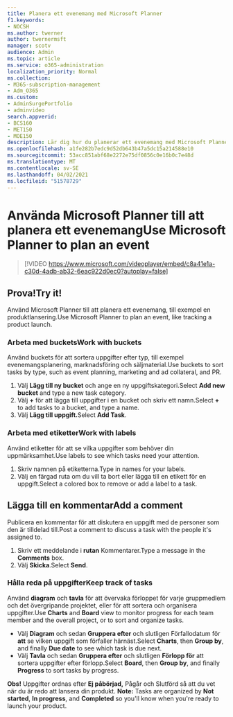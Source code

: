 ```yaml
---
title: Planera ett evenemang med Microsoft Planner
f1.keywords:
- NOCSH
ms.author: twerner
author: twernermsft
manager: scotv
audience: Admin
ms.topic: article
ms.service: o365-administration
localization_priority: Normal
ms.collection:
- M365-subscription-management
- Adm_O365
ms.custom:
- AdminSurgePortfolio
- adminvideo
search.appverid:
- BCS160
- MET150
- MOE150
description: Lär dig hur du planerar ett evenemang med Microsoft Planner.
ms.openlocfilehash: a1fe282b7edc9d52db643b47a5dc15a214588e10
ms.sourcegitcommit: 53acc851abf68e2272e75df0856c0e16b0c7e48d
ms.translationtype: MT
ms.contentlocale: sv-SE
ms.lasthandoff: 04/02/2021
ms.locfileid: "51578729"
---
```

# <a name="use-microsoft-planner-to-plan-an-event"></a><span data-ttu-id="750d4-103">Använda Microsoft Planner till att planera ett evenemang</span><span class="sxs-lookup"><span data-stu-id="750d4-103">Use Microsoft Planner to plan an event</span></span>

> [!VIDEO https://www.microsoft.com/videoplayer/embed/c8a41e1a-c30d-4adb-ab32-6eac922d0ec0?autoplay=false]

## <a name="try-it"></a><span data-ttu-id="750d4-104">Prova!</span><span class="sxs-lookup"><span data-stu-id="750d4-104">Try it!</span></span>

<span data-ttu-id="750d4-105">Använd Microsoft Planner till att planera ett evenemang, till exempel en produktlansering.</span><span class="sxs-lookup"><span data-stu-id="750d4-105">Use Microsoft Planner to plan an event, like tracking a product launch.</span></span>

### <a name="work-with-buckets"></a><span data-ttu-id="750d4-106">Arbeta med buckets</span><span class="sxs-lookup"><span data-stu-id="750d4-106">Work with buckets</span></span>

<span data-ttu-id="750d4-107">Använd buckets för att sortera uppgifter efter typ, till exempel evenemangsplanering, marknadsföring och säljmaterial.</span><span class="sxs-lookup"><span data-stu-id="750d4-107">Use buckets to sort tasks by type, such as event planning, marketing and ad collateral, and PR.</span></span>

1. <span data-ttu-id="750d4-108">Välj  **Lägg till ny bucket**  och ange en ny uppgiftskategori.</span><span class="sxs-lookup"><span data-stu-id="750d4-108">Select  **Add new bucket**  and type a new task category.</span></span>
2. <span data-ttu-id="750d4-109">Välj  **+**  för att lägga till uppgifter i en bucket och skriv ett namn.</span><span class="sxs-lookup"><span data-stu-id="750d4-109">Select  **+**  to add tasks to a bucket, and type a name.</span></span>
3. <span data-ttu-id="750d4-110">Välj **Lägg till uppgift.**</span><span class="sxs-lookup"><span data-stu-id="750d4-110">Select  **Add Task**.</span></span>

### <a name="work-with-labels"></a><span data-ttu-id="750d4-111">Arbeta med etiketter</span><span class="sxs-lookup"><span data-stu-id="750d4-111">Work with labels</span></span>

<span data-ttu-id="750d4-112">Använd etiketter för att se vilka uppgifter som behöver din uppmärksamhet.</span><span class="sxs-lookup"><span data-stu-id="750d4-112">Use labels to see which tasks need your attention.</span></span>

1. <span data-ttu-id="750d4-113">Skriv namnen på etiketterna.</span><span class="sxs-lookup"><span data-stu-id="750d4-113">Type in names for your labels.</span></span>
2. <span data-ttu-id="750d4-114">Välj en färgad ruta om du vill ta bort eller lägga till en etikett för en uppgift.</span><span class="sxs-lookup"><span data-stu-id="750d4-114">Select a colored box to remove or add a label to a task.</span></span>

## <a name="add-a-comment"></a><span data-ttu-id="750d4-115">Lägga till en kommentar</span><span class="sxs-lookup"><span data-stu-id="750d4-115">Add a comment</span></span>

<span data-ttu-id="750d4-116">Publicera en kommentar för att diskutera en uppgift med de personer som den är tilldelad till.</span><span class="sxs-lookup"><span data-stu-id="750d4-116">Post a comment to discuss a task with the people it's assigned to.</span></span>

1. <span data-ttu-id="750d4-117">Skriv ett meddelande i  **rutan**  Kommentarer.</span><span class="sxs-lookup"><span data-stu-id="750d4-117">Type a message in the  **Comments**  box.</span></span>
2. <span data-ttu-id="750d4-118">Välj  **Skicka**.</span><span class="sxs-lookup"><span data-stu-id="750d4-118">Select  **Send**.</span></span>

### <a name="keep-track-of-tasks"></a><span data-ttu-id="750d4-119">Hålla reda på uppgifter</span><span class="sxs-lookup"><span data-stu-id="750d4-119">Keep track of tasks</span></span>

<span data-ttu-id="750d4-120">Använd  **diagram**  och  **tavla**  för att övervaka förloppet för varje gruppmedlem och det övergripande projektet, eller för att sortera och organisera uppgifter.</span><span class="sxs-lookup"><span data-stu-id="750d4-120">Use  **Charts**  and  **Board**  view to monitor progress for each team member and the overall project, or to sort and organize tasks.</span></span>

- <span data-ttu-id="750d4-121">Välj  **Diagram** och sedan **Gruppera efter** och slutligen Förfallodatum för **att**  se vilken uppgift som förfaller härnäst.</span><span class="sxs-lookup"><span data-stu-id="750d4-121">Select  **Charts**, then **Group by**, and finally **Due date**  to see which task is due next.</span></span>
- <span data-ttu-id="750d4-122">Välj  **Tavla** och sedan **Gruppera efter** och slutligen **Förlopp för**  att sortera uppgifter efter förlopp.</span><span class="sxs-lookup"><span data-stu-id="750d4-122">Select  **Board**, then **Group by**, and finally **Progress**  to sort tasks by progress.</span></span>

<span data-ttu-id="750d4-123">**Obs!**  Uppgifter ordnas efter **Ej påbörjad,** Pågår och Slutförd så att du vet när du är redo att lansera din produkt. </span><span class="sxs-lookup"><span data-stu-id="750d4-123">**Note:**  Tasks are organized by  **Not started**,  **In progress**, and  **Completed**  so you'll know when you're ready to launch your product.</span></span>
